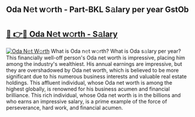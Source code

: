 ## Oda N𝚎t w𝚘rth - Part-BKL S𝚊lary per year GstOb

# <h2><a href="http://gc1o88y.nevu.top/?p=Oda">🔗 👉🔴 Oda N𝚎t w𝚘rth - S𝚊lary</a></h2>

[![Oda N𝚎t W𝚘rth](https://i.imgur.com/Oavwk0R.jpeg)](http://gc1o88y.nevu.top/?p=Oda)
What is Oda n𝚎t w𝚘rth? What is Oda s𝚊lary per year?
This financially well-off person's Oda net worth is impressive, placing him among the industry's wealthiest. His annual earnings are impressive, but they are overshadowed by Oda net worth, which is believed to be more significant due to his numerous business interests and valuable real estate holdings. This affluent individual, whose Oda net worth is among the highest globally, is renowned for his business acumen and financial brilliance. This rich individual, whose Oda net worth is in the billions and who earns an impressive salary, is a prime example of the force of perseverance, hard work, and financial acumen.
